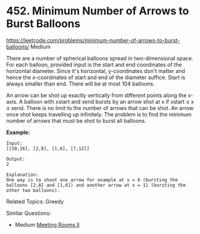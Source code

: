 # 452. Minimum Number of Arrows to Burst Balloons
<https://leetcode.com/problems/minimum-number-of-arrows-to-burst-balloons/>
Medium

There are a number of spherical balloons spread in two-dimensional space. For each balloon, provided input is the start and end coordinates of the horizontal diameter. Since it's horizontal, y-coordinates don't matter and hence the x-coordinates of start and end of the diameter suffice. Start is always smaller than end. There will be at most 104 balloons.

An arrow can be shot up exactly vertically from different points along the x-axis. A balloon with xstart and xend bursts by an arrow shot at x if xstart ≤ x ≤ xend. There is no limit to the number of arrows that can be shot. An arrow once shot keeps travelling up infinitely. The problem is to find the minimum number of arrows that must be shot to burst all balloons.

**Example:**

    Input:
    [[10,16], [2,8], [1,6], [7,12]]

    Output:
    2

    Explanation:
    One way is to shoot one arrow for example at x = 6 (bursting the balloons [2,8] and [1,6]) and another arrow at x = 11 (bursting the other two balloons).

Related Topics: Greedy

Similar Questions: 
* Medium [Meeting Rooms II](https://leetcode.com/problems/meeting-rooms-ii/)